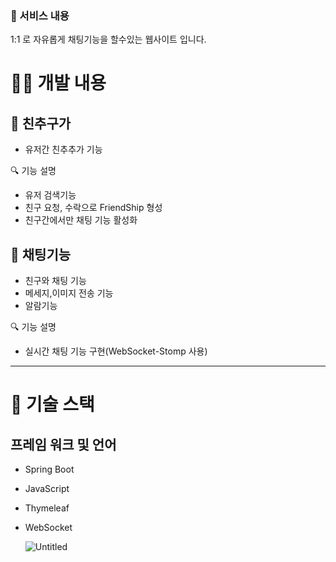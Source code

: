 ### 📜 서비스 내용

1:1 로 자유롭게 채팅기능을 할수있는 웹사이트 입니다.

# 🧑‍💻 개발 내용

## 📝 친추구가

- 유저간 친추추가 기능

🔍 기능 설명

- 유저 검색기능
- 친구 요청, 수락으로 FriendShip 형성
- 친구간에서만 채팅 기능 활성화

## 📝 채팅기능

- 친구와 채팅 기능
- 메세지,이미지 전송 기능
- 알람기능

🔍 기능 설명

- 실시간 채팅 기능 구현(WebSocket-Stomp 사용)

---

# 🔦 기술 스택

## 프레임 워크 및 언어

- Spring Boot
- JavaScript
- Thymeleaf
- WebSocket

  ![Untitled]()
